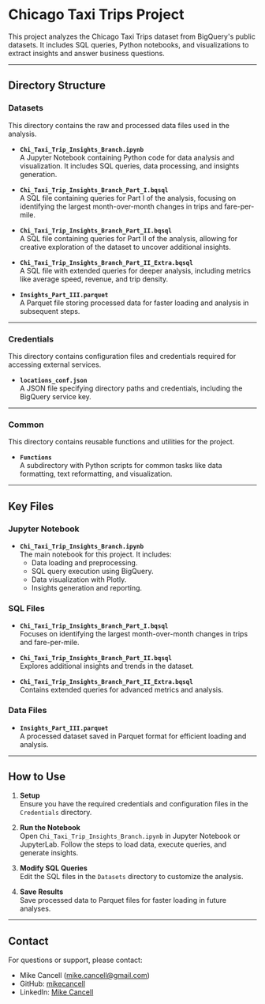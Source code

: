 # Chicago Taxi Trips Project

This project analyzes the Chicago Taxi Trips dataset from BigQuery's public datasets. It includes SQL queries, Python notebooks, and visualizations to extract insights and answer business questions.

---

## Directory Structure

### **Datasets**
This directory contains the raw and processed data files used in the analysis.

- **`Chi_Taxi_Trip_Insights_Branch.ipynb`**  
  A Jupyter Notebook containing Python code for data analysis and visualization. It includes SQL queries, data processing, and insights generation.

- **`Chi_Taxi_Trip_Insights_Branch_Part_I.bqsql`**  
  A SQL file containing queries for Part I of the analysis, focusing on identifying the largest month-over-month changes in trips and fare-per-mile.

- **`Chi_Taxi_Trip_Insights_Branch_Part_II.bqsql`**  
  A SQL file containing queries for Part II of the analysis, allowing for creative exploration of the dataset to uncover additional insights.

- **`Chi_Taxi_Trip_Insights_Branch_Part_II_Extra.bqsql`**  
  A SQL file with extended queries for deeper analysis, including metrics like average speed, revenue, and trip density.

- **`Insights_Part_III.parquet`**  
  A Parquet file storing processed data for faster loading and analysis in subsequent steps.

---

### **Credentials**
This directory contains configuration files and credentials required for accessing external services.

- **`locations_conf.json`**  
  A JSON file specifying directory paths and credentials, including the BigQuery service key.

---

### **Common**
This directory contains reusable functions and utilities for the project.

- **`Functions`**  
  A subdirectory with Python scripts for common tasks like data formatting, text reformatting, and visualization.

---

## Key Files

### **Jupyter Notebook**
- **`Chi_Taxi_Trip_Insights_Branch.ipynb`**  
  The main notebook for this project. It includes:
  - Data loading and preprocessing.
  - SQL query execution using BigQuery.
  - Data visualization with Plotly.
  - Insights generation and reporting.

### **SQL Files**
- **`Chi_Taxi_Trip_Insights_Branch_Part_I.bqsql`**  
  Focuses on identifying the largest month-over-month changes in trips and fare-per-mile.

- **`Chi_Taxi_Trip_Insights_Branch_Part_II.bqsql`**  
  Explores additional insights and trends in the dataset.

- **`Chi_Taxi_Trip_Insights_Branch_Part_II_Extra.bqsql`**  
  Contains extended queries for advanced metrics and analysis.

### **Data Files**
- **`Insights_Part_III.parquet`**  
  A processed dataset saved in Parquet format for efficient loading and analysis.

---

## How to Use

1. **Setup**  
   Ensure you have the required credentials and configuration files in the `Credentials` directory.

2. **Run the Notebook**  
   Open `Chi_Taxi_Trip_Insights_Branch.ipynb` in Jupyter Notebook or JupyterLab. Follow the steps to load data, execute queries, and generate insights.

3. **Modify SQL Queries**  
   Edit the SQL files in the `Datasets` directory to customize the analysis.

4. **Save Results**  
   Save processed data to Parquet files for faster loading in future analyses.

---

## Contact

For questions or support, please contact:  
- Mike Cancell (mike.cancell@gmail.com)
- GitHub: [mikecancell](https://github.com/mcancell/Py-ETL-Notebook/tree/main/Datasets/Chicago%20Taxi%20Trips)
- LinkedIn: [Mike Cancell](https://www.linkedin.com/in/mikecancell/)